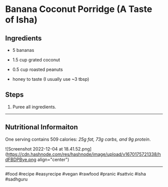 # Banana Coconut Porridge  (A Taste of Isha)

## Ingredients

*   5 bananas
    
*   1.5 cup grated coconut
    
*   0.5 cup roasted peanuts
    
*   honey to taste (I usually use ~3 tbsp)
    

## Steps

1.  Puree all ingredients.
    

* * *

## Nutritional Informaiton

One serving contains 509 calories: *25g fat, 73g carbs, and 9g protein*.

![Screenshot 2022-12-04 at 18.41.52.png](https://cdn.hashnode.com/res/hashnode/image/upload/v1670175721338/hdFBDPBye.png align="center")

* * *

#food #recipe #easyrecipe #vegan #rawfood #pranic #sattvic #isha #sadhguru